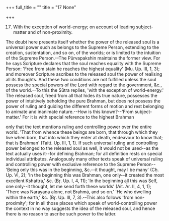 +++
full_title = ""
title = "17 None"

+++


17. With the exception of world-energy; on account of leading subject-matter and of non-proximity.

The doubt here presents itself whether the power of the released soul is a universal power such as belongs to the Supreme Person, extending to the creation, sustentation, and so on, of the worlds; or is limited to the intuition of the Supreme Person.--The Pūrvapakshin maintains the former view. For he says Scripture declares that the soul reaches equality with the Supreme Person: 'Free from stain he reaches the highest equality' (Mu. Up. III, 1, 3); and moreover Scripture ascribes to the released soul the power of realising all its thoughts. And these two conditions are not fulfilled unless the soul possess the special powers of the Lord with regard to the government, &c., of the world.--To this the Sūtra replies, 'with the exception of world-energy.' The released soul, freed from all that hides its true nature, possesses the power of intuitively beholding the pure Brahman, but does not possess the power of ruling and guiding the different forms of motion and rest belonging to animate and inanimate nature.--How is this known?--'From subject-matter.' For it is with special reference to the highest Brahman

only that the text mentions ruling and controlling power over the entire world. 'That from whence these beings are born, that through which they live when born, that into which they enter at death, endeavour to know that; that is Brahman' (Taitt. Up. III, 1, 1). If such universal ruling and controlling power belonged to the released soul as well, it would not be used--as the text actually uses it--for defining Brahman; for all definition rests on special individual attributes. Analogously many other texts speak of universal ruling and controlling power with exclusive reference to the Supreme Person--'Being only this was in the beginning, &c.--it thought, may I be many' (Cḥ. Up. VI, 2); 'In the beginning this was Brahman, one only--it created the most excellent Kshattra,' &c. (Br̥. Up. I, 4, 11); 'In the beginning all this was Self, one only--it thought, let me send forth these worlds' (Ait. Ār. II, 4, 1, 1); 'There was Narayaṇa alone, not Brahmā, and so on.' 'He who dwelling within the earth,' &c. (Br̥. Up. III, 7, 3).--This also follows 'from non-proximity'; for in all those places which speak of world-controlling power the context in no way suggests the idea of the released soul, and hence there is no reason to ascribe such power to the latter.


